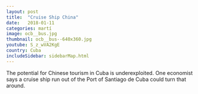 ```yaml
---
layout: post
title:  "Cruise Ship China"
date:   2018-01-11
categories: martí
image: ocb__bus.jpg
thumbnail: ocb__bus--640x360.jpg
youtube: S_z_wVA2KgE
country: Cuba
includeSidebar: sidebarMap.html
---
```


The potential for Chinese tourism in Cuba is underexploited. One economist says a cruise ship run out of the Port of Santiago de Cuba could turn that around.